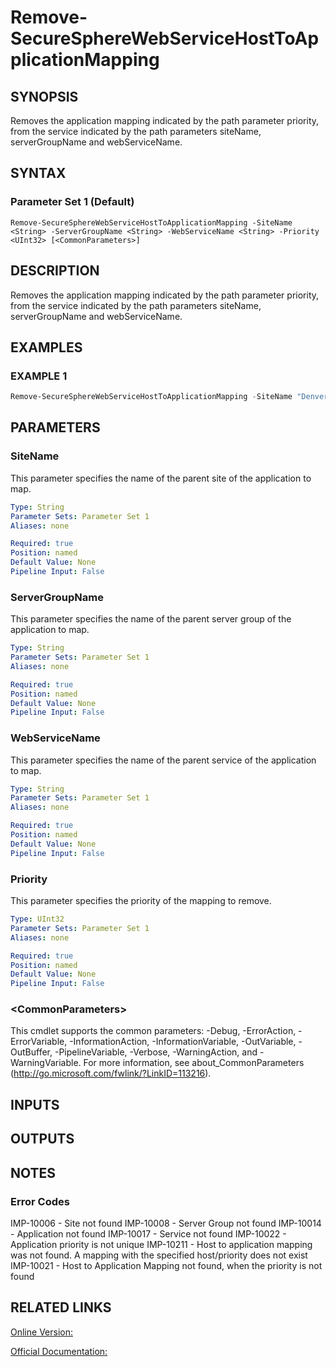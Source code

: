 ﻿# Remove-SecureSphereWebServiceHostToApplicationMapping

## SYNOPSIS
Removes the application mapping indicated by the path parameter priority, from the service indicated by the path parameters siteName, serverGroupName and webServiceName.

## SYNTAX

### Parameter Set 1 (Default)
```
Remove-SecureSphereWebServiceHostToApplicationMapping -SiteName <String> -ServerGroupName <String> -WebServiceName <String> -Priority <UInt32> [<CommonParameters>]
```

## DESCRIPTION
Removes the application mapping indicated by the path parameter priority, from the service indicated by the path parameters siteName, serverGroupName and webServiceName.

## EXAMPLES

### EXAMPLE 1

```powershell
Remove-SecureSphereWebServiceHostToApplicationMapping -SiteName "Denver" -ServerGroupName "HR-Prod" -WebServiceName "ODS-WebService" -Priority 2
```

## PARAMETERS

### SiteName
This parameter specifies the name of the parent site of the application to map.

```yaml
Type: String
Parameter Sets: Parameter Set 1
Aliases: none

Required: true
Position: named
Default Value: None
Pipeline Input: False
```

### ServerGroupName
This parameter specifies the name of the parent server group of the application to map.

```yaml
Type: String
Parameter Sets: Parameter Set 1
Aliases: none

Required: true
Position: named
Default Value: None
Pipeline Input: False
```

### WebServiceName
This parameter specifies the name of the parent service of the application to map.

```yaml
Type: String
Parameter Sets: Parameter Set 1
Aliases: none

Required: true
Position: named
Default Value: None
Pipeline Input: False
```

### Priority
This parameter specifies the priority of the mapping to remove.

```yaml
Type: UInt32
Parameter Sets: Parameter Set 1
Aliases: none

Required: true
Position: named
Default Value: None
Pipeline Input: False
```

### \<CommonParameters\>
This cmdlet supports the common parameters: -Debug, -ErrorAction, -ErrorVariable, -InformationAction, -InformationVariable, -OutVariable, -OutBuffer, -PipelineVariable, -Verbose, -WarningAction, and -WarningVariable. For more information, see about_CommonParameters (http://go.microsoft.com/fwlink/?LinkID=113216).

## INPUTS

## OUTPUTS

## NOTES

### Error Codes
IMP-10006 - Site not found
IMP-10008 - Server Group not found
IMP-10014 - Application not found
IMP-10017 - Service not found
IMP-10022 - Application priority is not unique
IMP-10211 - Host to application mapping was not found. A mapping with the specified host/priority does not exist
IMP-10021 - Host to Application Mapping not found, when the priority is not found

## RELATED LINKS

[Online Version:](https://github.com/akshinmustafayev/Documentation/MD)

[Official Documentation:](https://docs.imperva.com/bundle/v13.6-api-reference-guide/page/61853.htm)




